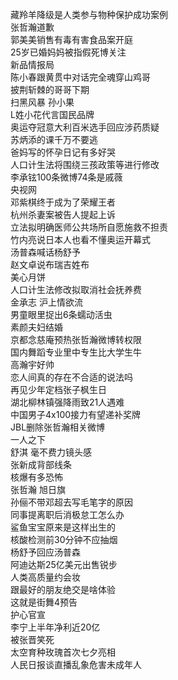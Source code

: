 藏羚羊降级是人类参与物种保护成功案例  
张哲瀚道歉  
郭美美销售有毒有害食品案开庭  
25岁已婚妈妈被指假死博关注  
新品情报局  
陈小春跟黄贯中对话完全魂穿山鸡哥  
披荆斩棘的哥哥下期  
扫黑风暴 孙小果  
L姓小花代言国民品牌  
奥运夺冠意大利百米选手回应涉药质疑  
苏炳添的课千万不要逃  
爸妈写的怀孕日记有多好哭  
人口计生法将围绕三孩政策等进行修改  
李承铉100条微博74条是戚薇  
央视网  
邓紫棋终于成为了荣耀王者  
杭州杀妻案被告人提起上诉  
立法拟明确医师公共场所自愿施救不担责  
竹内亮说日本人也看不懂奥运开幕式  
汤普森喊话杨舒予  
赵文卓说布瑞吉姓布  
美心月饼  
人口计生法修改拟取消社会抚养费  
金承志 沪上情欲流  
男童眼里捉出6条蠕动活虫  
素颜夫妇结婚  
京都念慈庵预热张哲瀚微博转权限  
国内舞蹈专业里中专生比大学生牛  
高瀚宇好帅  
恋人间真的存在不合适的说法吗  
再见少年定档张子枫生日  
湖北柳林镇强降雨致21人遇难  
中国男子4x100接力有望递补奖牌  
JBL删除张哲瀚相关微博  
一人之下  
舒淇 毫不费力镜头感  
张新成背部线条  
核爆有多恐怖  
张哲瀚 旭日旗  
孙俪不带邓超去写毛笔字的原因  
同事提离职后消极怠工怎么办  
鲨鱼宝宝原来是这样出生的  
核酸检测前30分钟不应抽烟  
杨舒予回应汤普森  
阿迪达斯25亿美元出售锐步  
人类高质量约会妆  
跟最好的朋友绝交是啥体验  
这就是街舞4预告  
护心官宣  
李宁上半年净利近20亿  
被张晋笑死  
太空育种玫瑰首次七夕亮相  
人民日报谈直播乱象危害未成年人  
